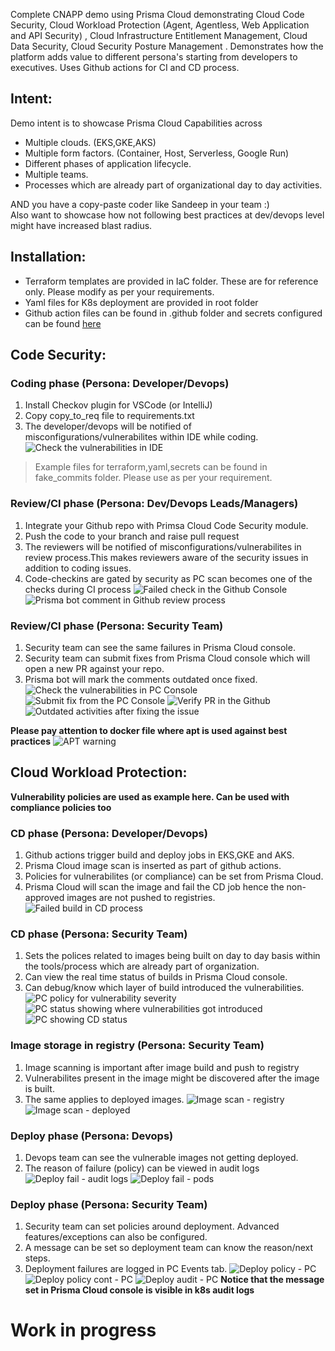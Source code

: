 Complete CNAPP demo using Prisma Cloud demonstrating Cloud Code Security, Cloud Workload Protection (Agent, Agentless, Web Application and API Security) , Cloud Infrastructure Entitlement Management, Cloud Data Security, Cloud Security Posture Management . Demonstrates how the platform adds value to different persona's starting from developers to executives.
Uses Github actions for CI and CD process.
## Intent:
 Demo intent is to showcase Prisma Cloud Capabilities across
  - Multiple clouds. (EKS,GKE,AKS)
  - Multiple form factors. (Container, Host, Serverless, Google Run)
  - Different phases of application lifecycle.
  - Multiple teams.
  - Processes which are already part of organizational day to day activities.

AND you have a copy-paste coder like Sandeep in your team :)    
Also want to showcase how not following best practices at dev/devops level might have increased blast radius.

## Installation:
 - Terraform templates are provided in IaC folder. These are for reference only. Please modify as per your requirements.
 - Yaml files for K8s deployment are provided in root folder
 - Github action files can be found in .github folder and secrets configured can be found [here](https://github.com/chanduusc/prismacloud-demo/blob/schandu-tmp/IaC/README.md#secrets)
## Code Security:
### Coding phase (Persona: Developer/Devops)
1. Install Checkov plugin for VSCode (or IntelliJ) 
2. Copy copy_to_req file to requirements.txt
3. The developer/devops will be notified of misconfigurations/vulnerabilites within IDE while coding.
![Check the vulnerabilities in IDE](img/checkov_plugin.png "Check the vulnerabilities in IDE")
> Example files for terraform,yaml,secrets can be found in fake_commits folder. Please use as per your requirement.
### Review/CI phase (Persona: Dev/Devops Leads/Managers)
1. Integrate your Github repo with Primsa Cloud Code Security module.
2. Push the code to your branch and raise pull request
3. The reviewers will be notified of misconfigurations/vulnerabilites in review process.This makes reviewers aware of the security issues in addition to coding issues.
4. Code-checkins are gated by security as PC scan becomes one of the checks during CI process
![Failed check in the Github Console](img/review_failed_gh_console.png "Failed check in the Github Console")
![Prisma bot comment in Github review process](img/prisma-cloud-devsecops-bot.png "Prisma bot comment in Github review process")
### Review/CI phase (Persona: Security Team)
1. Security team can see the same failures in Prisma Cloud console.
2. Security team can submit fixes from Prisma Cloud console which will open a new PR against your repo.
3. Prisma bot will mark the comments outdated once fixed.
![Check the vulnerabilities in PC Console](img/review_failed_pc_console.png "Check the vulnerabilities in PC Console")
![Submit fix from the PC Console](img/submit_pr_from_pc.png "Submit fix from the PC Console")
![Verify PR in the Github](img/pr_opened_by_prisma_cloud.png "Verify PR in the Github")
![Outdated activities after fixing the issue](img/outdated_requirements.png "Outdated activities after fixing the issue")

__**Please pay attention to docker file where apt is used against best practices**__
![APT warning](img/apt-alert.png "APT warning")
## Cloud Workload Protection:
__**Vulnerability policies are used as example here. Can be used with compliance policies too**__
### CD phase (Persona: Developer/Devops)
1. Github actions trigger build and deploy jobs in EKS,GKE and AKS.
2. Prisma Cloud image scan is inserted as part of github actions.
3. Policies for vulnerabilites (or compliance) can be set from Prisma Cloud.
4. Prisma Cloud will scan the image and fail the CD job hence the non-approved images are not pushed to registries.
![Failed build in CD process](img/gh_failed_build.png "Failed build in CD process")
### CD phase (Persona: Security Team)
1. Sets the polices related to images being built on day to day basis within the tools/process which are already part of organization.
2. Can view the real time status of builds in Prisma Cloud console.
3. Can debug/know which layer of build introduced the vulnerabilities.
![PC policy for vulnerability severity](img/pc-vuln-policy.png "PC policy for vulnerability severity")
![PC status showing where vulnerabilities got introduced](img/pc_failed_build.png "PC status showing where vulnerabilities got introduced")
![PC showing CD status](img/pc_cd_status.png "PC showing CD status")
### Image storage in registry (Persona: Security Team)
1. Image scanning is important after image build and push to registry
2. Vulnerabilites present in the image might be discovered after the image is built.
3. The same applies to deployed images.
![Image scan - registry](img/registry_image_scan.png "Image scan - registry")
![Image scan - deployed](img/deployed_image_scan.png "Image scan - deployed")
### Deploy phase (Persona: Devops)
1. Devops team can see the vulnerable images not getting deployed.
2. The reason of failure (policy) can be viewed in audit logs
![Deploy fail - audit logs](img/kubectl_events.png "Deploy fail - audit logs")
![Deploy fail - pods](img/kubectl_pods.png "Deploy fail - pods")
### Deploy phase (Persona: Security Team)
1. Security team can set policies around deployment. Advanced features/exceptions can also be configured.
2. A message can be set so deployment team can know the reason/next steps.
3. Deployment failures are logged in PC Events tab.
![Deploy policy - PC](img/pc_deploy_policy.png "Deploy policy - PC")
![Deploy policy cont - PC](img/pc_deploy_policy_cont.png "Deploy policy cont - PC")
![Deploy audit - PC](img/pc_deploy_audits.png "Deploy audit - PC")
__**Notice that the message set in Prisma Cloud console is visible in k8s audit logs**__

# Work in progress



